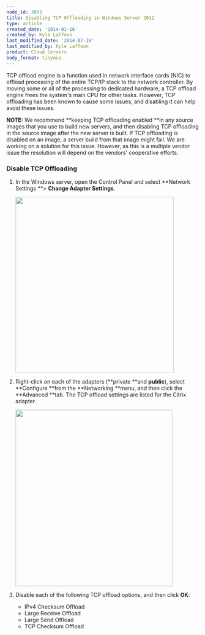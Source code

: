```yaml
---
node_id: 3855
title: Disabling TCP Offloading in Windows Server 2012
type: article
created_date: '2014-01-16'
created_by: Kyle Laffoon
last_modified_date: '2014-07-18'
last_modified_by: Kyle Laffoon
product: Cloud Servers
body_format: tinymce
---
```


TCP offload engine is a function used in network interface cards (NIC)
to offload processing of the entire TCP/IP stack to the network
controller. By moving some or all of the processing to dedicated
hardware, a TCP offload engine frees the system's main CPU for other
tasks. However, TCP offloading has been known to cause some issues, and
disabling it can help avoid these issues.

**NOTE:** We recommend **keeping TCP offloading enabled **in any source
images that you use to build new servers, and then disabling TCP
offloading in the source image after the new server is built. If TCP
offloading is disabled on an image, a server build from that image might
fail. We are working on a solution for this issue. However, as this is a
multiple vendor issue the resolution will depend on the vendors'
cooperative efforts.

### Disable TCP Offloading

1.  In the Windows server, open the Control Panel and select **Network
    Settings **&gt; **Change Adapter Settings**.

    <img src="https://8026b2e3760e2433679c-fffceaebb8c6ee053c935e8915a3fbe7.ssl.cf2.rackcdn.com/field/image/TCPOffloading8.png" width="413" height="458" />

2.  Right-click on each of the adapters (**private **and **public**),
    select **Configure **from the **Networking **menu, and then click
    the **Advanced **tab. The TCP offload settings are listed for the
    Citrix adapter.

    <img src="https://8026b2e3760e2433679c-fffceaebb8c6ee053c935e8915a3fbe7.ssl.cf2.rackcdn.com/field/image/TCPOffloading9.png" width="410" height="459" />

3.  Disable each of the following TCP offload options, and then click
    **OK**:
    -   IPv4 Checksum Offload
    -   Large Receive Offload
    -   Large Send Offload
    -   TCP Checksum Offload



